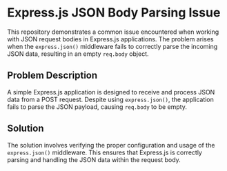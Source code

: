 # Express.js JSON Body Parsing Issue

This repository demonstrates a common issue encountered when working with JSON request bodies in Express.js applications. The problem arises when the `express.json()` middleware fails to correctly parse the incoming JSON data, resulting in an empty `req.body` object.

## Problem Description

A simple Express.js application is designed to receive and process JSON data from a POST request. Despite using `express.json()`, the application fails to parse the JSON payload, causing `req.body` to be empty.

## Solution

The solution involves verifying the proper configuration and usage of the `express.json()` middleware. This ensures that Express.js is correctly parsing and handling the JSON data within the request body.
